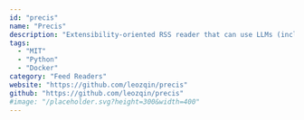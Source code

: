 ```yaml
---
id: "precis"
name: "Precis"
description: "Extensibility-oriented RSS reader that can use LLMs (including local LLMs) to summarize RSS entries with built-in notification support."
tags:
  - "MIT"
  - "Python"
  - "Docker"
category: "Feed Readers"
website: "https://github.com/leozqin/precis"
github: "https://github.com/leozqin/precis"
#image: "/placeholder.svg?height=300&width=400"
---
```



